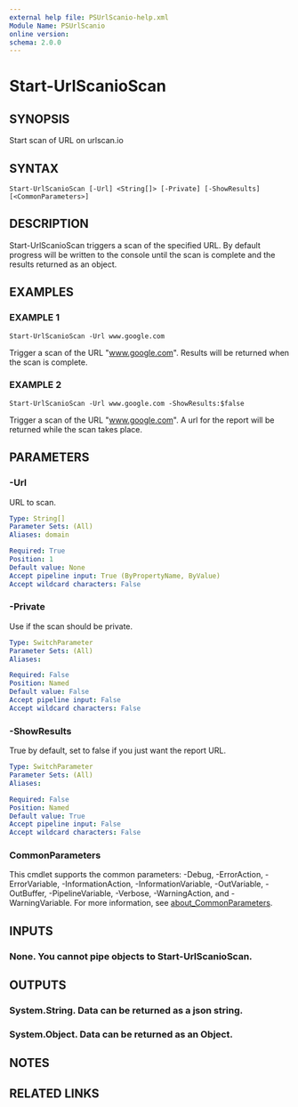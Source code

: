 ```yaml
---
external help file: PSUrlScanio-help.xml
Module Name: PSUrlScanio
online version:
schema: 2.0.0
---
```


# Start-UrlScanioScan

## SYNOPSIS
Start scan of URL on urlscan.io

## SYNTAX

```
Start-UrlScanioScan [-Url] <String[]> [-Private] [-ShowResults] [<CommonParameters>]
```

## DESCRIPTION
Start-UrlScanioScan triggers a scan of the specified URL.
By default progress will be written to the console until the scan is complete and the results returned as an object.

## EXAMPLES

### EXAMPLE 1
```
Start-UrlScanioScan -Url www.google.com
```

Trigger a scan of the URL "www.google.com".
Results will be returned when the scan is complete.

### EXAMPLE 2
```
Start-UrlScanioScan -Url www.google.com -ShowResults:$false
```

Trigger a scan of the URL "www.google.com".
A url for the report will be returned while the scan takes place.

## PARAMETERS

### -Url
URL to scan.

```yaml
Type: String[]
Parameter Sets: (All)
Aliases: domain

Required: True
Position: 1
Default value: None
Accept pipeline input: True (ByPropertyName, ByValue)
Accept wildcard characters: False
```

### -Private
Use if the scan should be private.

```yaml
Type: SwitchParameter
Parameter Sets: (All)
Aliases:

Required: False
Position: Named
Default value: False
Accept pipeline input: False
Accept wildcard characters: False
```

### -ShowResults
True by default, set to false if you just want the report URL.

```yaml
Type: SwitchParameter
Parameter Sets: (All)
Aliases:

Required: False
Position: Named
Default value: True
Accept pipeline input: False
Accept wildcard characters: False
```

### CommonParameters
This cmdlet supports the common parameters: -Debug, -ErrorAction, -ErrorVariable, -InformationAction, -InformationVariable, -OutVariable, -OutBuffer, -PipelineVariable, -Verbose, -WarningAction, and -WarningVariable. For more information, see [about_CommonParameters](http://go.microsoft.com/fwlink/?LinkID=113216).

## INPUTS

### None. You cannot pipe objects to Start-UrlScanioScan.
## OUTPUTS

### System.String. Data can be returned as a json string.
### System.Object. Data can be returned as an Object.
## NOTES

## RELATED LINKS
